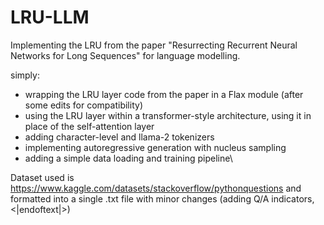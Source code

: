 # LRU-LLM
Implementing the LRU from the paper "Resurrecting Recurrent Neural Networks for Long Sequences" for language modelling.

simply:
  - wrapping the LRU layer code from the paper in a Flax module (after some edits for compatibility)
  - using the LRU layer within a transformer-style architecture, using it in place of the self-attention layer
  - adding character-level and llama-2 tokenizers
  - implementing autoregressive generation with nucleus sampling
  - adding a simple data loading and training pipeline\

Dataset used is https://www.kaggle.com/datasets/stackoverflow/pythonquestions and formatted into a single .txt file with minor changes (adding Q/A indicators, <|endoftext|>)
